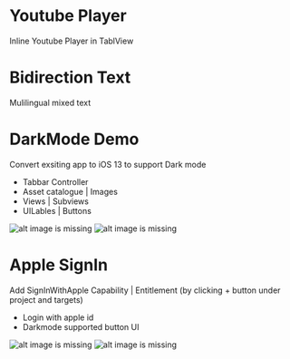 # Youtube Player
Inline Youtube Player in TablView

# Bidirection Text
Mulilingual mixed text

# DarkMode Demo
Convert exsiting app to iOS 13 to support Dark mode
- Tabbar Controller
- Asset catalogue | Images
- Views | Subviews
- UILables | Buttons

![alt image is missing](https://res.cloudinary.com/atifcloud/image/upload/c_scale,h_700/v1572519455/4_vazbgy.png)
![alt image is missing](https://res.cloudinary.com/atifcloud/image/upload/c_scale,h_700/v1572519455/5_wd5kay.png)


# Apple SignIn
Add SignInWithApple Capability | Entitlement (by clicking + button under project and targets)
- Login with apple id
- Darkmode supported button UI

![alt image is missing](https://res.cloudinary.com/atifcloud/image/upload/c_scale,h_700/v1572517879/4_bylvnz.png)
![alt image is missing](https://res.cloudinary.com/atifcloud/image/upload/c_scale,h_700/v1572517879/5_byasmo.png)

